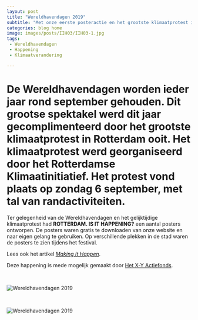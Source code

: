 ```yaml
---
layout: post
title: "Wereldhavendagen 2019"
subtitle: "Met onze eerste posteractie en het grootste klimaatprotest in Rotterdam ooit."
categories: blog home
image: images/posts/IIH03/IIH03-1.jpg
tags: 
 - Wereldhavendagen 
 - Happening
 - Klimaatverandering

---
```


# De Wereldhavendagen worden ieder jaar rond september gehouden. Dit grootse spektakel werd dit jaar gecomplimenteerd door het grootste klimaatprotest in Rotterdam ooit. Het klimaatprotest werd georganiseerd door het Rotterdamse Klimaatinitiatief. Het protest vond plaats op zondag 6 september, met tal van randactiviteiten.

Ter gelegenheid van de Wereldhavendagen en het gelijktijdige klimaatprotest had **ROTTERDAM. IS IT HAPPENING?** een aantal posters ontworpen. De posters waren gratis te downloaden van onze website en naar eigen gelang te gebruiken. Op verschillende plekken in de stad waren de posters te zien tijdens het festival.

Lees ook het artikel [_Making It Happen_](https://www.rotterdamisithappening.nl/home/blog/2021/09/01/making-it-happen.html).

Deze happening is mede mogelijk gemaakt door [Het X-Y Actiefonds](https://hetactiefonds.nl/en/homepage/).

<br>

![Wereldhavendagen 2019](https://www.rotterdamisithappening.nl/images/posts/IIH03/IIH03-2.jpg)

<br>

![Wereldhavendagen 2019](https://www.rotterdamisithappening.nl/images/posts/IIH03/IIH03-3.jpg)



